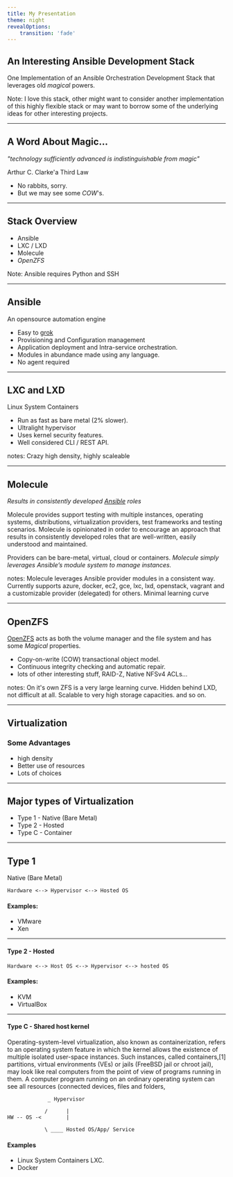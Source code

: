 ```yaml
---
title: My Presentation
theme: night
revealOptions:
    transition: 'fade'
---
```


## An Interesting Ansible Development Stack

One Implementation of an Ansible Orchestration Development Stack that leverages old *magical* powers.

Note: I love this stack, other might want to consider another implementation of this highly flexible stack or may want to borrow some of the underlying ideas for other interesting projects.

---

## A Word About Magic...

*"technology sufficiently advanced is indistinguishable from magic"*

Arthur C. Clarke'a Third Law

* No rabbits, sorry.
* But we may see some *COW*'s.

----

## Stack Overview

* Ansible
* LXC / LXD
* Molecule
* *OpenZFS*

Note: Ansible requires Python and SSH

----

## Ansible

An opensource automation engine

* Easy to [grok](https://en.wikipedia.org/wiki/Grok#In_computer_programmer_culture)
* Provisioning and Configuration management
* Application deployment and Intra-service orchestration.
* Modules in abundance made using any language.
* No agent required

----

## LXC and LXD

Linux System Containers

* Run as fast as bare metal (2% slower).
* Ultralight hypervisor
* Uses kernel security features.
* Well considered CLI / REST API.

notes: Crazy high density, highly scaleable

----

## Molecule

*Results in consistently developed [Ansible](https://docs.ansible.com) roles*

Molecule provides support testing with multiple instances, operating systems, distributions, virtualization providers, test frameworks and testing scenarios. Molecule is opinionated in order to encourage an approach that results in consistently developed roles that are well-written, easily understood and maintained.

Providers can be bare-metal, virtual, cloud or containers. *Molecule simply leverages Ansible’s module system to manage instances.*

notes: Molecule leverages Ansible provider modules in a consistent way. Currently supports azure,  docker, ec2, gce, lxc, lxd, openstack, vagrant and a customizable provider (delegated) for others. Minimal learning curve

----

## OpenZFS

[OpenZFS](https://en.wikipedia.org/wiki/OpenZFS) acts as both the volume manager and the file system and has some *Magical* properties.

* Copy-on-write (COW) transactional object model.
* Continuous integrity checking and automatic repair.
* lots of other interesting stuff, RAID-Z, Native NFSv4 ACLs...

notes: On it's own ZFS is a very large learning curve. Hidden behind LXD, not difficult at all. Scalable to very high storage capacities. and so on.

---

## Virtualization

### Some Advantages

* high density
* Better use of resources
* Lots of choices

----

## Major types of Virtualization

* Type 1 - Native (Bare Metal)
* Type 2 - Hosted
* Type C - Container

----

## Type 1

Native (Bare Metal)

```shell
Hardware <--> Hypervisor <--> Hosted OS
```

#### Examples:

* VMware
* Xen

----

#### Type 2 - Hosted

```shell
Hardware <--> Host OS <--> Hypervisor <--> hosted OS
```

#### Examples:

* KVM
* VirtualBox

----

#### Type C - Shared host kernel

Operating-system-level virtualization, also known as containerization, refers to an operating system feature in which the kernel allows the existence of multiple isolated user-space instances. Such instances, called containers,[1] partitions, virtual environments (VEs) or jails (FreeBSD jail or chroot jail), may look like real computers from the point of view of programs running in them. A computer program running on an ordinary operating system can see all resources (connected devices, files and folders, 


```shell
             _ Hypervisor

            /      |
HW -- OS -<        |

            \ ____ Hosted OS/App/ Service

```

#### Examples

* Linux System Containers LXC.
* Docker
